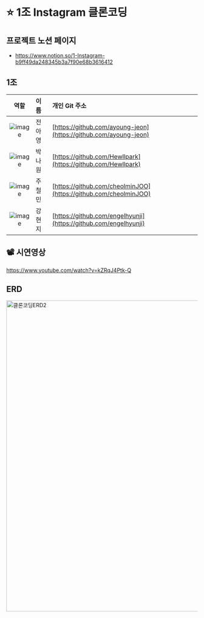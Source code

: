 # ⭐️ 1조 Instagram 클론코딩

## 프로젝트 노션 페이지
- https://www.notion.so/1-Instagram-b9ff49da248345b3a7f90e68b3616412

## 1조
| 역할 | 이름 | 개인 Git 주소 |
|:---:|:---|:---|
| ![image](https://github.com/engelhyunji/final/assets/147478174/71bf1b7c-e1c0-4208-b6d2-548f0083dd37) | 전아영 | [https://github.com/ayoung-jeon](https://github.com/ayoung-jeon) |
| ![image](https://github.com/engelhyunji/final/assets/147478174/71bf1b7c-e1c0-4208-b6d2-548f0083dd37) | 박나원 | [https://github.com/Hewllpark](https://github.com/Hewllpark) |
| ![image](https://github.com/engelhyunji/final/assets/147478174/0cf31df6-9185-4ec1-bc65-78e2129b29e4) | 주철민 | [https://github.com/cheolminJOO](https://github.com/cheolminJOO) |
| ![image](https://github.com/engelhyunji/final/assets/147478174/0cf31df6-9185-4ec1-bc65-78e2129b29e4) | 강현지 | [https://github.com/engelhyunji](https://github.com/engelhyunji) |


## 📽️ 시연영상
https://www.youtube.com/watch?v=kZRqJ4Ptk-Q

## ERD
<img width="820" alt="클론코딩ERD2" src="https://github.com/team3pet/Back3/assets/147483798/bda9049d-e2f5-4a9a-8cbd-45c0aeb07baf">
